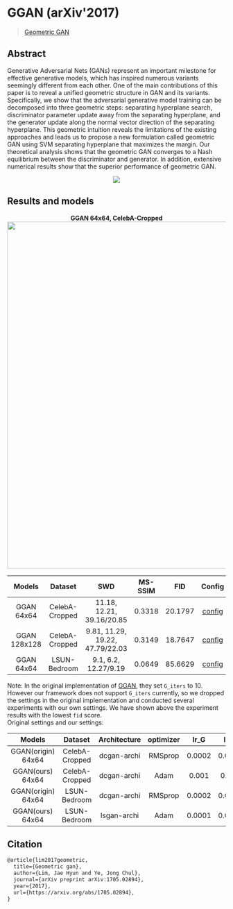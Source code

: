 # GGAN (arXiv'2017)

> [Geometric GAN](https://arxiv.org/abs/1705.02894)

<!-- [ALGORITHM] -->

## Abstract

<!-- [ABSTRACT] -->

Generative Adversarial Nets (GANs) represent an important milestone for effective generative models, which has inspired numerous variants seemingly different from each other. One of the main contributions of this paper is to reveal a unified geometric structure in GAN and its variants. Specifically, we show that the adversarial generative model training can be decomposed into three geometric steps: separating hyperplane search, discriminator parameter update away from the separating hyperplane, and the generator update along the normal vector direction of the separating hyperplane. This geometric intuition reveals the limitations of the existing approaches and leads us to propose a new formulation called geometric GAN using SVM separating hyperplane that maximizes the margin. Our theoretical analysis shows that the geometric GAN converges to a Nash equilibrium between the discriminator and generator. In addition, extensive numerical results show that the superior performance of geometric GAN.

<!-- [IMAGE] -->

<div align=center>
<img src="https://user-images.githubusercontent.com/28132635/143051600-6a3e5c37-259e-4b77-a847-c6ad1eafa65f.JPG"/>
</div>

## Results and models

<div align="center">
  <b> GGAN 64x64, CelebA-Cropped</b>
  <br/>
  <img src="https://user-images.githubusercontent.com/22982797/116691577-9067d800-a9ed-11eb-8ea4-be79884d8502.PNG" width="800"/>
</div>

|    Models    |    Dataset     |               SWD               | MS-SSIM |   FID   |                                                                   Config                                                                   |                                                                                                                                 Download                                                                                                                                 |
| :----------: | :------------: | :-----------------------------: | :-----: | :-----: | :----------------------------------------------------------------------------------------------------------------------------------------: | :----------------------------------------------------------------------------------------------------------------------------------------------------------------------------------------------------------------------------------------------------------------------: |
|  GGAN 64x64  | CelebA-Cropped |    11.18, 12.21, 39.16/20.85    | 0.3318  | 20.1797 | [config](https://github.com/open-mmlab/mmediting/tree/master/configs/ggan/ggan_dcgan-archi_lr1e-3-1xb128-12Mimgs_celeba-cropped-64x64.py)  |             [model](https://download.openmmlab.com/mmgen/ggan/ggan_celeba-cropped_dcgan-archi_lr-1e-3_64_b128x1_12m.pth)  \| [log](https://download.openmmlab.com/mmgen/ggan/ggan_celeba-cropped_dcgan-archi_lr-1e-3_64_b128x1_12m_20210430_113839.log.json)             |
| GGAN 128x128 | CelebA-Cropped | 9.81, 11.29, 19.22, 47.79/22.03 | 0.3149  | 18.7647 | [config](https://github.com/open-mmlab/mmediting/tree/master/configs/ggan/ggan_dcgan-archi_lr1e-4-1xb64-10Mimgs_celeba-cropped-128x128.py) | [model](https://download.openmmlab.com/mmgen/ggan/ggan_celeba-cropped_dcgan-archi_lr-1e-4_128_b64x1_10m_20210430_143027-516423dc.pth) \| [log](https://download.openmmlab.com/mmgen/ggan/ggan_celeba-cropped_dcgan-archi_lr-1e-4_128_b64x1_10m_20210423_154258.log.json) |
|  GGAN 64x64  |  LSUN-Bedroom  |      9.1, 6.2, 12.27/9.19       | 0.0649  | 85.6629 |  [config](https://github.com/open-mmlab/mmediting/tree/master/configs/ggan/ggan_lsgan-archi_lr1e-4-1xb128-20Mimgs_lsun-bedroom-64x64.py)   |   [model](https://download.openmmlab.com/mmgen/ggan/ggan_lsun-bedroom_lsgan_archi_lr-1e-4_64_b128x1_20m_20210430_143114-5d99b76c.pth) \| [log](https://download.openmmlab.com/mmgen/ggan/ggan_lsun-bedroom_lsgan_archi_lr-1e-4_64_b128x1_20m_20210428_202027.log.json)   |

Note: In the original implementation of [GGAN](https://github.com/lim0606/pytorch-geometric-gan), they set `G_iters` to 10. However our framework does not support `G_iters` currently, so we dropped the settings in the original implementation and conducted several experiments with our own settings. We have shown above the experiment results with the lowest `fid` score. \
Original settings and our settings:

|       Models       |    Dataset     | Architecture | optimizer |  lr_G  |  lr_D  | G_iters | D_iters |
| :----------------: | :------------: | :----------: | :-------: | :----: | :----: | :-----: | :-----: |
| GGAN(origin) 64x64 | CelebA-Cropped | dcgan-archi  |  RMSprop  | 0.0002 | 0.0002 |   10    |    1    |
|  GGAN(ours) 64x64  | CelebA-Cropped | dcgan-archi  |   Adam    | 0.001  | 0.001  |    1    |    1    |
| GGAN(origin) 64x64 |  LSUN-Bedroom  | dcgan-archi  |  RMSprop  | 0.0002 | 0.0002 |   10    |    1    |
|  GGAN(ours) 64x64  |  LSUN-Bedroom  | lsgan-archi  |   Adam    | 0.0001 | 0.0001 |    1    |    1    |

## Citation

```latex
@article{lim2017geometric,
  title={Geometric gan},
  author={Lim, Jae Hyun and Ye, Jong Chul},
  journal={arXiv preprint arXiv:1705.02894},
  year={2017},
  url={https://arxiv.org/abs/1705.02894},
}
```
